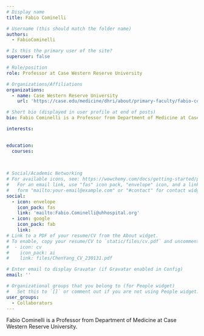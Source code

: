```yaml
---
# Display name
title: Fabio Cominelli

# Username (this should match the folder name)
authors:
  - FabioCominelli

# Is this the primary user of the site?
superuser: false

# Role/position
role: Professor at Case Western Reserve University

# Organizations/Affiliations
organizations:
  - name: Case Western Reserve University
    url: 'https://case.edu/medicine/dhri/about/primary-faculty/fabio-cominelli'

# Short bio (displayed in user profile at end of posts)
bio: Fabio Cominelli is a Professor from Department of Medicine at Case Western Reserve University. 

interests:
  

education:
  courses:
    
    

# Social/Academic Networking
# For available icons, see: https://wowchemy.com/docs/getting-started/page-builder/#icons
#   For an email link, use "fas" icon pack, "envelope" icon, and a link in the
#   form "mailto:your-email@example.com" or "#contact" for contact widget.
social:
  - icon: envelope
    icon_pack: fas
    link: 'mailto:Fabio.Cominelli@uhhospital.org'
  - icon: google
    icon_pack: fab
    link: 
# Link to a PDF of your resume/CV from the About widget.
# To enable, copy your resume/CV to `static/files/cv.pdf` and uncomment the lines below.
#  - icon: cv
#    icon_pack: ai
#    link: files/ChenYang_CV_230131.pdf

# Enter email to display Gravatar (if Gravatar enabled in Config)
email: ''

# Organizational groups that you belong to (for People widget)
#   Set this to `[]` or comment out if you are not using People widget.
user_groups:
  - Collaborators
---
```

Fabio Cominelli is a Professor from Department of Medicine at Case Western Reserve University.


